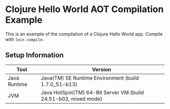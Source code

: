 # Clojure Hello World AOT Compilation Example

This is an example of the compilation of a Clojure Hello World app. Compile with `lein compile`.

## Setup Information

| Tool | Version |
| --- | --- |
| Java Runtime | Java(TM) SE Runtime Environment (build 1.7.0_51-b13) |
| JVM | Java HotSpot(TM) 64-Bit Server VM (build 24.51-b03, mixed mode) |
